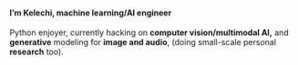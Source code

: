 #### I’m Kelechi, machine learning/AI engineer

Python enjoyer, currently hacking on **computer vision/multimodal AI,** and **generative** modeling for **image and audio**, (doing small-scale personal **research** too).

 <!-- <div>
    <h2 align="left"> Github stats </h2>
    <h4 align="left"> Languages </h4>
<!--           <img src="https://github-readme-stats.vercel.app/api/top-langs/?username=kelechi-c&langs_count=5&theme=dark&layout=compact&hide_border=false"
          alt="overall Top Langs "/> 
        
   <img src="https://github-profile-summary-cards.vercel.app/api/cards/most-commit-language?username=kelechi-c&theme=dark&layout=compact&hide_border=false"
          alt="Top Langs by commit" /> 
</div> -->



<!---
kelechi-c/kelechi-c is a ✨ special ✨ repository because its `README.md` (this file) appears on your GitHub profile.
You can click the Preview link to take a look at your changes.
--->
